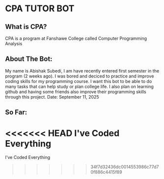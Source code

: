 # CPA TUTOR BOT

## What is CPA? 
CPA is a program at Fanshawe College called Computer Programming Analysis

## About The Bot:
My name is Abishak Subedi, I am have recently entered first semester in the program (2 weeks ago). I was bored and deciced to practice and improve coding skills for my programming course. I want this bot to be able to do many tasks that can help study or plan college life. I also plan on learning github and having some friends also improve their programming skills through this project.
Date: September 11, 2025

## So Far:
<<<<<<< HEAD
I've Coded Everything
=======
I've Coded Everything
>>>>>>> 34f7d32436dc0014553986c77d70f886c4415f89
